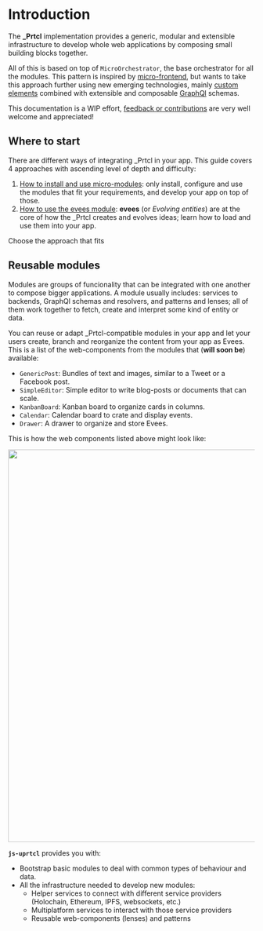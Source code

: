 # Introduction

The **\_Prtcl** implementation provides a generic, modular and extensible infrastructure to develop whole web applications by composing small building blocks together.

All of this is based on top of `MicroOrchestrator`, the base orchestrator for all the modules. This pattern is inspired by [micro-frontend](https://micro-frontends.org/), but wants to take this approach further using new emerging technologies, mainly [custom elements](https://developers.google.com/web/fundamentals/web-components/customelements) combined with extensible and composable [GraphQl](https://graphql.org/learn/) schemas.

This documentation is a WIP effort, [feedback or contributions](https://github.com/uprtcl/js-uprtcl/issues) are very well welcome and appreciated!

## Where to start

There are different ways of integrating _Prtcl in your app. This guide covers 4 approaches with ascending level of depth and difficulty:

1. [How to install and use micro-modules](use/how-to-install-micro-orchestrator): only install, configure and use the modules that fit your requirements, and develop your app on top of those.
2. [How to use the evees module](evees/how-to-use-the-evees-module): **evees** (or *Evolving entities*) are at the core of how the _Prtcl creates and evolves ideas; learn how to load and use them into your app.

Choose the approach that fits

## Reusable modules

Modules are groups of funcionality that can be integrated with one another to compose bigger applications. A module usually includes: services to backends, GraphQl schemas and resolvers, and patterns and lenses; all of them work together to fetch, create and interpret some kind of entity or data.

You can reuse or adapt _Prtcl-compatible modules in your app and let your users create, branch and reorganize the content from your app as Evees. This is a list of the web-components from the modules that (**will soon be**) available:

   - `GenericPost`: Bundles of text and images, similar to a Tweet or a Facebook post.
   - `SimpleEditor`: Simple editor to write blog-posts or documents that can scale. 
   - `KanbanBoard`: Kanban board to organize cards in columns.
   - `Calendar`: Calendar board to crate and display events.
   - `Drawer`: A drawer to organize and store Evees.

This is how the web components listed above might look like:
<p align="center">
  <img src="https://collectiveone-b1.s3.us-east-2.amazonaws.com/Web/Collage.png?t=1" width="800">
</p>

**`js-uprtcl`** provides you with:

- Bootstrap basic modules to deal with common types of behaviour and data. 
- All the infrastructure needed to develop new modules:
  - Helper services to connect with different service providers (Holochain, Ethereum, IPFS, websockets, etc.)
  - Multiplatform services to interact with those service providers
  - Reusable web-components (lenses) and patterns
